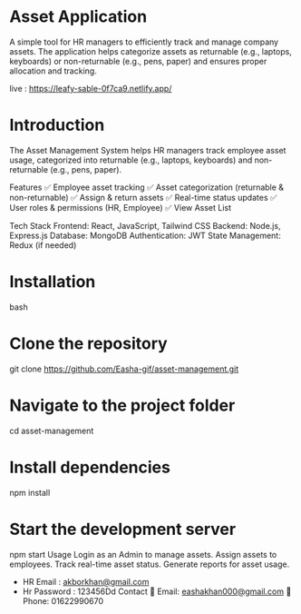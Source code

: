 # Asset Application

A simple tool for HR managers to efficiently track and manage company assets. The application helps categorize assets as returnable (e.g., laptops, keyboards) or non-returnable (e.g., pens, paper) and ensures proper allocation and tracking.

live : https://leafy-sable-0f7ca9.netlify.app/

# Introduction
The Asset Management System helps HR managers track employee asset usage, categorized into returnable (e.g., laptops, keyboards) and non-returnable (e.g., pens, paper).

Features
✅ Employee asset tracking
✅ Asset categorization (returnable & non-returnable)
✅ Assign & return assets
✅ Real-time status updates
✅ User roles & permissions (HR, Employee)
✅ View Asset List

Tech Stack
Frontend: React, JavaScript, Tailwind CSS
Backend: Node.js, Express.js
Database: MongoDB 
Authentication: JWT
State Management: Redux (if needed)

# Installation
bash

# Clone the repository
git clone https://github.com/Easha-gif/asset-management.git

# Navigate to the project folder
cd asset-management

# Install dependencies
npm install

# Start the development server
npm start
Usage
Login as an Admin to manage assets.
Assign assets to employees.
Track real-time asset status.
Generate reports for asset usage.

* HR Email :  akborkhan@gmail.com
* Hr Password : 123456Dd
Contact
📧 Email: eashakhan000@gmail.com
🔗 Phone: 01622990670









